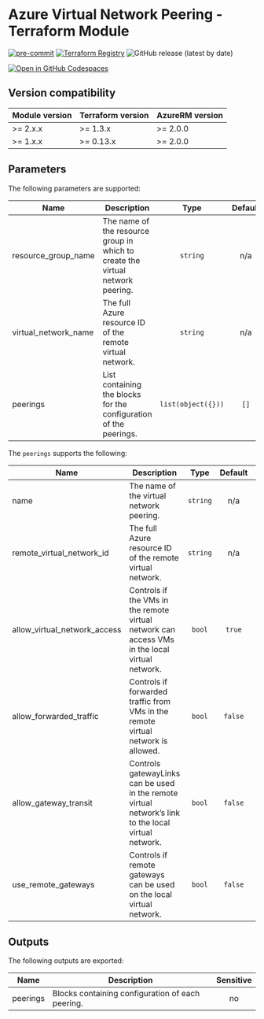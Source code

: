 <!-- markdownlint-disable MD013 -->
# Azure Virtual Network Peering - Terraform Module

[![pre-commit](https://img.shields.io/badge/pre--commit-enabled-brightgreen?logo=pre-commit)](https://github.com/pre-commit/pre-commit)
[![Terraform Registry](https://img.shields.io/badge/Terraform-registry-blueviolet.svg?logo=terraform)](https://registry.terraform.io/modules/aztfm/virtual-network-peering/azurerm/)
![GitHub release (latest by date)](https://img.shields.io/github/v/release/aztfm/terraform-azurerm-virtual-network-peering?label=Release)

[![Open in GitHub Codespaces](https://github.com/codespaces/badge.svg)](https://codespaces.new/aztfm/terraform-azurerm-virtual-network-peering?quickstart=1)

## Version compatibility

| Module version | Terraform version | AzureRM version |
| -------------- | ----------------- | --------------- |
| >= 2.x.x       | >= 1.3.x          | >= 2.0.0        |
| >= 1.x.x       | >= 0.13.x         | >= 2.0.0        |

<!-- BEGIN_TF_DOCS -->
## Parameters

The following parameters are supported:

| Name | Description | Type | Default | Required |
| ---- | ----------- | :--: | :-----: | :------: |
|resource\_group\_name|The name of the resource group in which to create the virtual network peering.|`string`|n/a|yes|
|virtual\_network\_name|The full Azure resource ID of the remote virtual network.|`string`|n/a|yes|
|peerings|List containing the blocks for the configuration of the peerings.|`list(object({}))`|`[]`|no|

The `peerings` supports the following:

| Name | Description | Type | Default | Required |
| ---- | ------------| :--: | :-----: | :------: |
|name|The name of the virtual network peering.|`string`|n/a|yes|
|remote\_virtual\_network\_id|The full Azure resource ID of the remote virtual network.|`string`|n/a|yes|
|allow\_virtual\_network\_access|Controls if the VMs in the remote virtual network can access VMs in the local virtual network.|`bool`|`true`|no|
|allow\_forwarded\_traffic|Controls if forwarded traffic from VMs in the remote virtual network is allowed.|`bool`|`false`|no|
|allow\_gateway\_transit|Controls gatewayLinks can be used in the remote virtual network’s link to the local virtual network.|`bool`|`false`|no|
|use\_remote\_gateways|Controls if remote gateways can be used on the local virtual network.|`bool`|`false`|no|

## Outputs

The following outputs are exported:

| Name | Description | Sensitive |
| ---- | ------------| :-------: |
|peerings|Blocks containing configuration of each peering.|no|
<!-- END_TF_DOCS -->

